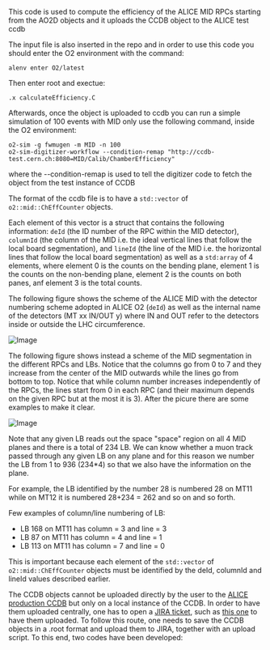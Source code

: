 This code is used to compute the efficiency of the ALICE MID RPCs starting from the AO2D objects and it uploads the CCDB object to the ALICE test ccdb

The input file is also inserted in the repo and in order to use this code you should enter the O2 environment with the command:

```
alenv enter O2/latest
```
Then enter root and exectue:

```
.x calculateEfficiency.C
```
Afterwards, once the object is uploaded to ccdb you can run a simple simulation of 100 events with MID only use the following command, inside the O2 environment:

```
o2-sim -g fwmugen -m MID -n 100
o2-sim-digitizer-workflow --condition-remap "http://ccdb-test.cern.ch:8080=MID/Calib/ChamberEfficiency"
```
where the --condition-remap is used to tell the digitizer code to fetch the object from the test instance of CCDB

The format of the ccdb file is to have a `std::vector` of `o2::mid::ChEffCounter` objects.

Each element of this vector is a struct that contains the following information: `deId` (the ID number of the RPC within the MID detector), `columnId` (the column of the MID i.e. the ideal vertical lines that follow the local board segmentation), and `lineId` (the line of the MID i.e. the horizontal lines that follow the local board segmentation) as well as a `std:array` of 4 elements, where element 0 is the counts on the bending plane, element 1 is the counts on the non-bending plane, element 2 is the counts on both panes, anf element 3 is the total counts.

The following figure shows the scheme of the ALICE MID with the detector numbering scheme adopted in ALICE O2 (`deId`) as well as the internal name of the detectors (MT xx IN/OUT y) where IN and OUT refer to the detectors inside or outside the LHC circumference.

![Image](https://github.com/user-attachments/assets/5f99cb21-8148-4185-bc81-34cc96f9aebc)

The following figure shows instead a scheme of the MID segmentation in the different RPCs and LBs. Notice that the columns go from 0 to 7 and they increase from the center of the MID outwards while the lines go from bottom to top. Notice that while column number increases independently of the RPCs, the lines start from 0 in each RPC (and their maximum depends on the given RPC but at the most it is 3). After the picure there are some examples to make it clear.

![Image](https://github.com/user-attachments/assets/be8f66b1-efed-4a24-bc8d-6de63175e333)

Note that any given LB reads out the space "space" region on all 4 MID planes and there is a total of 234 LB. We can know whether a muon track passed through any given LB on any plane and for this reason we number the LB from 1 to 936 (234*4) so that we also have the information on the plane.

For example, the LB identified by the number 28 is numbered 28 on MT11 while on MT12 it is numbered 28+234 = 262 and so on and so forth. 

Few examples of column/line numbering of LB:
- LB 168 on MT11 has column = 3 and line = 3 
- LB 87 on MT11 has column = 4 and line = 1
- LB 113 on MT11 has column = 7 and line = 0

This is important because each element of the `std::vector` of `o2::mid::ChEffCounter` objects must be identified by the deId, columnId and lineId values described earlier.

The CCDB objects cannot be uploaded directly by the user to the [ALICE production CCDB](http://alice-ccdb.cern.ch/browse/MID/Calib/ChamberEfficiency) but only on a local instance of the CCDB. In order to have them uploaded centrally, one has to open a [JIRA ticket](https://its.cern.ch/jira/projects/O2/summary), such as [this one](https://its.cern.ch/jira/browse/O2-5759) to have them uploaded. To follow this route, one needs to save the CCDB objects in a .root format and upload them to JIRA, together with an upload script. To this end, two codes have been developed:
